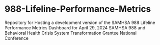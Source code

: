 # 988-Lifeline-Performance-Metrics
Repository for Hosting a development version of the SAMHSA 988 Lifeline Performance Metrics Dashboard for April 29, 2024 SAMHSA 988 and Behavioral Health Crisis System Transformation Grantee National Conference
